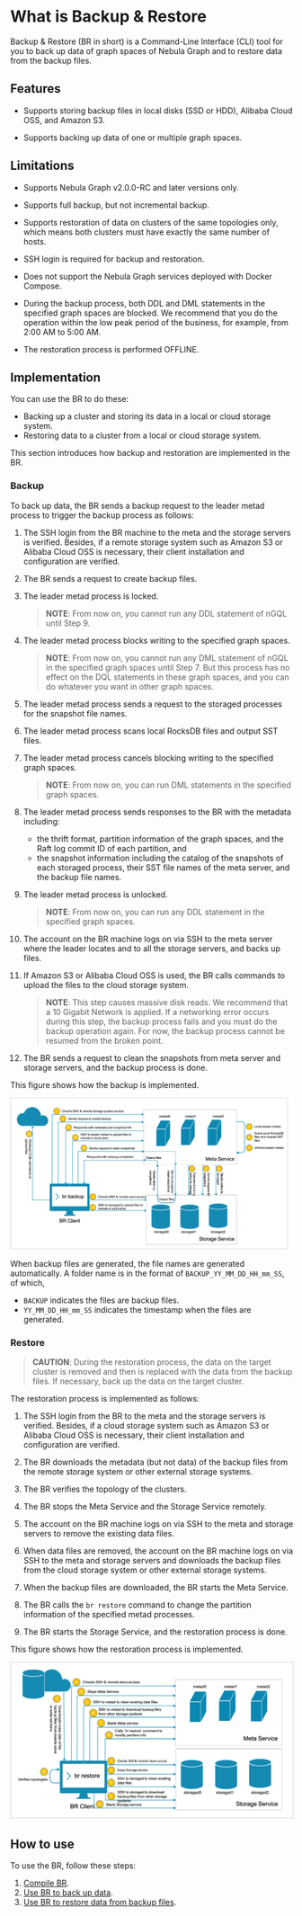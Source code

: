 # What is Backup & Restore

Backup & Restore (BR in short) is a Command-Line Interface (CLI) tool for you to back up data of graph spaces of Nebula Graph and to restore data from the backup files.

## Features

- Supports storing backup files in local disks (SSD or HDD), Alibaba Cloud OSS, and Amazon S3.

- Supports backing up data of one or multiple graph spaces.

## Limitations

- Supports Nebula Graph v2.0.0-RC and later versions only.

- Supports full backup, but not incremental backup.

- Supports restoration of data on clusters of the same topologies only, which means both clusters must have exactly the same number of hosts.

- SSH login is required for backup and restoration.

- Does not support the Nebula Graph services deployed with Docker Compose.

- During the backup process, both DDL and DML statements in the specified graph spaces are blocked. We recommend that you do the operation within the low peak period of the business, for example, from 2:00 AM to 5:00 AM.
  
- The restoration process is performed OFFLINE.

## Implementation

You can use the BR to do these:

- Backing up a cluster and storing its data in a local or cloud storage system.
- Restoring data to a cluster from a local or cloud storage system.

This section introduces how backup and restoration are implemented in the BR.

### Backup

To back up data, the BR sends a backup request to the leader metad process to trigger the backup process as follows:

1. The SSH login from the BR machine to the meta and the storage servers is verified. Besides, if a remote storage system such as Amazon S3 or Alibaba Cloud OSS is necessary, their client installation and configuration are verified.

2. The BR sends a request to create backup files.

3. The leader metad process is locked.
   > **NOTE**: From now on, you cannot run any DDL statement of nGQL until Step 9.

4. The leader metad process blocks writing to the specified graph spaces.
   > **NOTE**: From now on, you cannot run any DML statement of nGQL in the specified graph spaces until Step 7. But this process has no effect on the DQL statements in these graph spaces, and you can do whatever you want in other graph spaces.

5. The leader metad process sends a request to the storaged processes for the snapshot file names.

6. The leader metad process scans local RocksDB files and output SST files.

7. The leader metad process cancels blocking writing to the specified graph spaces.
   > **NOTE**: From now on, you can run DML statements in the specified graph spaces.

8. The leader metad process sends responses to the BR with the metadata including:
   - the thrift format, partition information of the graph spaces, and the Raft log commit ID of each partition, and
   - the snapshot information including the catalog of the snapshots of each storaged process, their SST file names of the meta server, and the backup file names.

9. The leader metad process is unlocked.
    > **NOTE**: From now on, you can run any DDL statement in the specified graph spaces.

10. The account on the BR machine logs on via SSH to the meta server where the leader locates and to all the storage servers, and backs up files.

11. If Amazon S3 or Alibaba Cloud OSS is used, the BR calls commands to upload the files to the cloud storage system.
    > **NOTE**: This step causes massive disk reads. We recommend that a 10 Gigabit Network is applied. If a networking error occurs during this step, the backup process fails and you must do the backup operation again. For now, the backup process cannot be resumed from the broken point.

12. The BR sends a request to clean the snapshots from meta server and storage servers, and the backup process is done.
  
This figure shows how the backup is implemented.

![The figure shows the backup procedure](../../figs/ng-ug-001.png "Implementation of backup")

When backup files are generated, the file names are generated automatically. A folder name is in the format of `BACKUP_YY_MM_DD_HH_mm_SS`, of which,

- `BACKUP` indicates the files are backup files.
- `YY_MM_DD_HH_mm_SS` indicates the timestamp when the files are generated.

### Restore

> **CAUTION**: During the restoration process, the data on the target cluster is removed and then is replaced with the data from the backup files. If necessary, back up the data on the target cluster.

The restoration process is implemented as follows:

1. The SSH login from the BR to the meta and the storage servers is verified. Besides, if a cloud storage system such as Amazon S3 or Alibaba Cloud OSS is necessary, their client installation and configuration are verified.

2. The BR downloads the metadata (but not data) of the backup files from the remote storage system or other external storage systems.

3. The BR verifies the topology of the clusters.

4. The BR stops the Meta Service and the Storage Service remotely.

5. The account on the BR machine logs on via SSH to the meta and storage servers to remove the existing data files.

6. When data files are removed, the account on the BR machine logs on via SSH to the meta and storage servers and downloads the backup files from the cloud storage system or other external storage systems.

7. When the backup files are downloaded, the BR starts the Meta Service.

8. The BR calls the `br restore` command to change the partition information of the specified metad processes.

9. The BR starts the Storage Service, and the restoration process is done.

This figure shows how the restoration process is implemented.

![The figure shows the restoration process](../../figs/ng-ug-002.png "Implementation of restoration")

## How to use

To use the BR, follow these steps:

1. [Compile BR](2.compile-br.md).
2. [Use BR to back up data](3.br-backup-data.md).
3. [Use BR to restore data from backup files](4.br-restore-data.md).
